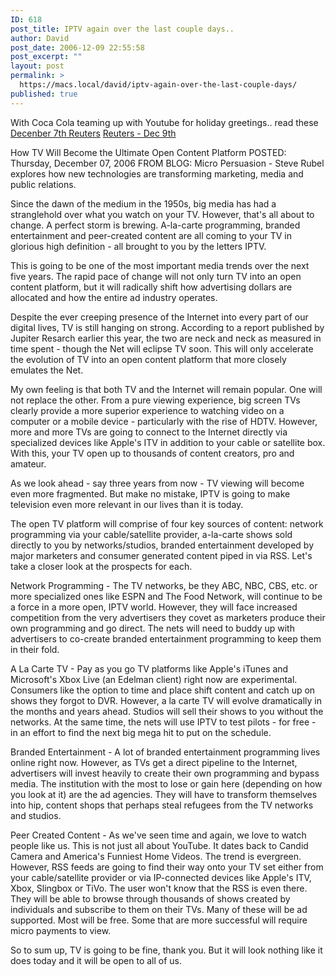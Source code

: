 ```yaml
---
ID: 618
post_title: IPTV again over the last couple days..
author: David
post_date: 2006-12-09 22:55:58
post_excerpt: ""
layout: post
permalink: >
  https://macs.local/david/iptv-again-over-the-last-couple-days/
published: true
---
```

With Coca Cola teaming up with Youtube for holiday greetings..  read these
<a href="http://today.reuters.com/News/ArticleBlog.aspx?type=technologyNews&w1=B7ovpm21IaDoL40ZFnNfGe&w2=B82x9Ksc5UNVzDjpITcIrRbi&src=blogBurst_technologyNews&bbPostId=BDZV2G2dkCaZCz4ujhvBdJPmYB80SAuqFqLk4B37ojTrmS6wI">Decenber 7th Reuters</a>
<a href="http://today.reuters.com/news/articlenews.aspx?type=technologyNews&storyID=2006-12-09T052820Z_01_N09422049_RTRUKOC_0_US-MEDIA-YOUTUBE.xml&WTmodLoc=Home-C5-technologyNews-3">Reuters - Dec 9th</a>

How TV Will Become the Ultimate Open Content Platform
POSTED: Thursday, December 07, 2006
FROM BLOG: Micro Persuasion - Steve Rubel explores how new technologies are transforming marketing, media and public relations.

Since the dawn of the medium in the 1950s, big media has had a stranglehold over what you watch on your TV. However, that's all about to change. A perfect storm is brewing. A-la-carte programming, branded entertainment and peer-created content are all coming to your TV in glorious high definition - all brought to you by the letters IPTV.

This is going to be one of the most important media trends over the next five years. The rapid pace of change will not only turn TV into an open content platform, but it will radically shift how advertising dollars are allocated and how the entire ad industry operates.

Despite the ever creeping presence of the Internet into every part of our digital lives, TV is still hanging on strong. According to a report published by Jupiter Resarch earlier this year, the two are neck and neck as measured in time spent - though the Net will eclipse TV soon. This will only accelerate the evolution of TV into an open content platform that more closely emulates the Net.


My own feeling is that both TV and the Internet will remain popular. One will not replace the other. From a pure viewing experience, big screen TVs clearly provide a more superior experience to watching video on a computer or a mobile device - particularly with the rise of HDTV. However, more and more TVs are going to connect to the Internet directly via specialized devices like Apple's ITV in addition to your cable or satellite box. With this, your TV open up to thousands of content creators, pro and amateur.

As we look ahead - say three years from now - TV viewing will become even more fragmented. But make no mistake, IPTV is going to make television even more relevant in our lives than it is today.

The open TV platform will comprise of four key sources of content: network programming via your cable/satellite provider, a-la-carte shows sold directly to you by networks/studios, branded entertainment developed by major marketers and consumer generated content piped in via RSS. Let's take a closer look at the prospects for each.

Network Programming - The TV networks, be they ABC, NBC, CBS, etc. or more specialized ones like ESPN and The Food Network, will continue to be a force in a more open, IPTV world. However, they will face increased competition from the very advertisers they covet as marketers produce their own programming and go direct. The nets will need to buddy up with advertisers to co-create branded entertainment programming to keep them in their fold.

A La Carte TV - Pay as you go TV platforms like Apple's iTunes and Microsoft's Xbox Live (an Edelman client) right now are experimental. Consumers like the option to time and place shift content and catch up on shows they forgot to DVR. However, a la carte TV will evolve dramatically in the months and years ahead. Studios will sell their shows to you without the networks. At the same time, the nets will use IPTV to test pilots - for free - in an effort to find the next big mega hit to put on the schedule.

Branded Entertainment - A lot of branded entertainment programming lives online right now. However, as TVs get a direct pipeline to the Internet, advertisers will invest heavily to create their own programming and bypass media. The institution with the most to lose or gain here (depending on how you look at it) are the ad agencies. They will have to transform themselves into hip, content shops that perhaps steal refugees from the TV networks and studios.

Peer Created Content - As we've seen time and again, we love to watch people like us. This is not just all about YouTube. It dates back to Candid Camera and America's Funniest Home Videos. The trend is evergreen. However, RSS feeds are going to find their way onto your TV set either from your cable/satellite provider or via IP-connected devices like Apple's ITV, Xbox, Slingbox or TiVo. The user won't know that the RSS is even there. They will be able to browse through thousands of shows created by individuals and subscribe to them on their TVs. Many of these will be ad supported. Most will be free. Some that are more successful will require micro payments to view.

So to sum up, TV is going to be fine, thank you. But it will look nothing like it does today and it will be open to all of us.

 
